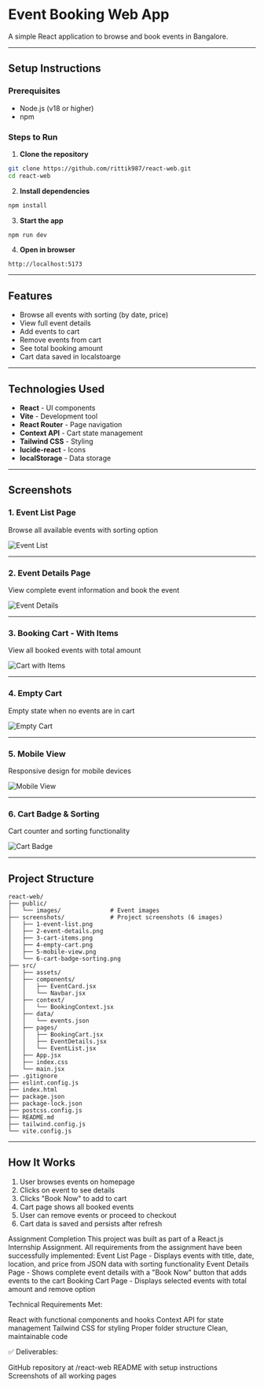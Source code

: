 # Event Booking Web App

A simple React application to browse and book events in Bangalore.

---

## Setup Instructions

### Prerequisites
- Node.js (v18 or higher)
- npm

### Steps to Run

1. **Clone the repository**
```bash
git clone https://github.com/rittik987/react-web.git
cd react-web
```

2. **Install dependencies**
```bash
npm install
```

3. **Start the app**
```bash
npm run dev
```

4. **Open in browser**
```
http://localhost:5173
```

---

## Features

- Browse all events with sorting (by date, price)
- View full event details
- Add events to cart
- Remove events from cart
- See total booking amount
- Cart data saved in localstoarge

---

## Technologies Used

- **React** - UI components
- **Vite** - Development tool
- **React Router** - Page navigation
- **Context API** - Cart state management
- **Tailwind CSS** - Styling
- **lucide-react** - Icons
- **localStorage** - Data storage

---

## Screenshots

### 1. Event List Page
Browse all available events with sorting option

![Event List](./screenshots/1-event-list.png)

---

### 2. Event Details Page
View complete event information and book the event

![Event Details](./screenshots/2-event-details.png)

---

### 3. Booking Cart - With Items
View all booked events with total amount

![Cart with Items](./screenshots/3-cart-items.png)

---

### 4. Empty Cart
Empty state when no events are in cart

![Empty Cart](./screenshots/4-empty-cart.png)

---

### 5. Mobile View
Responsive design for mobile devices

![Mobile View](./screenshots/5-mobile-view.png)

---

### 6. Cart Badge & Sorting
Cart counter and sorting functionality

![Cart Badge](./screenshots/6-cart-badge-sorting.png)

---

## Project Structure

```
react-web/
├── public/
│   └── images/              # Event images
├── screenshots/             # Project screenshots (6 images)
│   ├── 1-event-list.png
│   ├── 2-event-details.png
│   ├── 3-cart-items.png
│   ├── 4-empty-cart.png
│   ├── 5-mobile-view.png
│   └── 6-cart-badge-sorting.png
├── src/
│   ├── assets/
│   ├── components/
│   │   ├── EventCard.jsx
│   │   └── Navbar.jsx
│   ├── context/
│   │   └── BookingContext.jsx
│   ├── data/
│   │   └── events.json
│   ├── pages/
│   │   ├── BookingCart.jsx
│   │   ├── EventDetails.jsx
│   │   └── EventList.jsx
│   ├── App.jsx
│   ├── index.css
│   └── main.jsx
├── .gitignore
├── eslint.config.js
├── index.html
├── package.json
├── package-lock.json
├── postcss.config.js
├── README.md
├── tailwind.config.js
└── vite.config.js
```

---

## How It Works

1. User browses events on homepage
2. Clicks on event to see details
3. Clicks "Book Now" to add to cart
4. Cart page shows all booked events
5. User can remove events or proceed to checkout
6. Cart data is saved and persists after refresh

Assignment Completion
This project was built as part of a React.js Internship Assignment. All requirements from the assignment have been successfully implemented:
 Event List Page - Displays events with title, date, location, and price from JSON data with sorting functionality
 Event Details Page - Shows complete event details with a "Book Now" button that adds events to the cart
 Booking Cart Page - Displays selected events with total amount and remove option


Technical Requirements Met:

 React with functional components and hooks
 Context API for state management
 Tailwind CSS for styling
 Proper folder structure
 Clean, maintainable code

✅ Deliverables:

GitHub repository at /react-web
README with setup instructions
Screenshots of all working pages